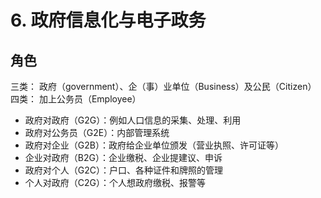 # 6. 政府信息化与电子政务

## 角色

三类： 政府（government）、企（事）业单位（Business）及公民（Citizen）
四类： 加上公务员（Employee）

- 政府对政府（G2G）：例如人口信息的采集、处理、利用
- 政府对公务员（G2E）：内部管理系统
- 政府对企业（G2B）：政府给企业单位颁发（营业执照、许可证等）
- 企业对政府（B2G）：企业缴税、企业提建议、申诉
- 政府对个人（G2C）：户口、各种证件和牌照的管理
- 个人对政府（C2G）：个人想政府缴税、报警等
